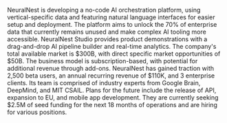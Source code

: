 NeuralNest is developing a no-code AI orchestration platform, using vertical-specific data and featuring natural language interfaces for easier setup and deployment. The platform aims to unlock the 70% of enterprise data that currently remains unused and make complex AI tooling more accessible. NeuralNest Studio provides product demonstrations with a drag-and-drop AI pipeline builder and real-time analytics. The company's total available market is $300B, with direct specific market opportunities of $50B. The business model is subscription-based, with potential for additional revenue through add-ons. NeuralNest has gained traction with 2,500 beta users, an annual recurring revenue of $110K, and 3 enterprise clients. Its team is comprised of industry experts from Google Brain, DeepMind, and MIT CSAIL. Plans for the future include the release of API, expansion to EU, and mobile app development. They are currently seeking $2.5M of seed funding for the next 18 months of operations and are hiring for various positions.
